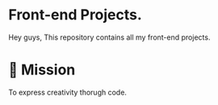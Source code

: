 # Front-end Projects.

Hey guys, This repository contains all my front-end projects.


# 🚀 Mission
To express creativity thorugh code.


